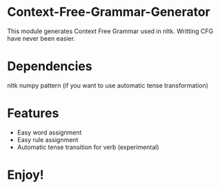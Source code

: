 # Context-Free-Grammar-Generator
This module generates Context Free Grammar used in nltk. Writting CFG have never been easier. 

# Dependencies
nltk
numpy
pattern (if you want to use automatic tense transformation)

# Features
-	Easy word assignment
-	Easy rule assignment
-	Automatic tense transition for verb (experimental)

# Enjoy!
